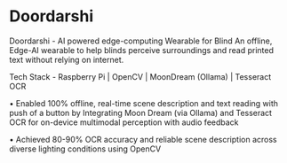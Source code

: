 # Doordarshi

Doordarshi - AI powered edge-computing Wearable for Blind
An offline, Edge-AI wearable to help blinds perceive surroundings and read printed text without relying on internet.

Tech Stack - Raspberry Pi | OpenCV | MoonDream (Ollama) | Tesseract OCR

 • Enabled 100% offline, real-time scene description and text reading with push of a button by Integrating Moon
Dream (via Ollama) and Tesseract OCR for on-device multimodal perception with audio feedback

 • Achieved 80-90% OCR accuracy and reliable scene description across diverse lighting conditions using OpenCV
